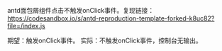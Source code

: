 antd面包屑组件点击不触发onClick事件。复现链接：https://codesandbox.io/s/antd-reproduction-template-forked-k8uc82?file=/index.js

期望：触发onClick事件。
实际：不触发onClick事件，控制台无输出。
